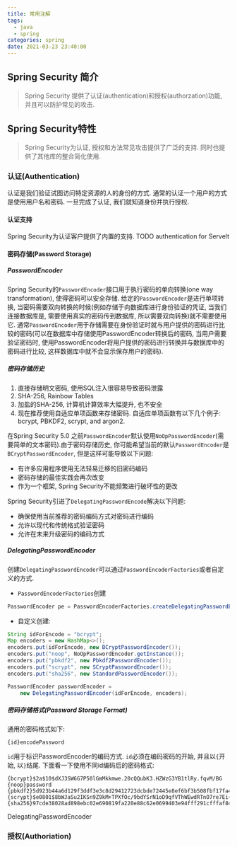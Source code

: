 ```yaml
---
title: 常用注解
tags:
  - java
  - spring
categories: spring
date: 2021-03-23 23:40:00
---
```


## Spring Security 简介
> Spring Security 提供了认证(authentication)和授权(authorzation)功能, 并且可以防护常见的攻击.

## Spring Security特性
> Spring Security为认证, 授权和方法常见攻击提供了广泛的支持. 同时也提供了其他库的整合简化使用.

### 认证(Authentication)
认证是我们验证试图访问特定资源的人的身份的方式. 通常的认证一个用户的方式是使用用户名和密码. 一旦完成了认证, 我们就知道身份并执行授权.

#### 认证支持
Spring Security为认证客户提供了内置的支持. 
TODO authentication for Servelt

#### 密码存储(Password Storage)
##### PasswordEncoder
Spring Security的`PasswordEncoder`接口用于执行密码的单向转换(one way transformation), 使得密码可以安全存储. 给定的`PasswordEncoder`是进行单项转换, 当密码需要双向转换的时候(例如存储于向数据库进行身份验证的凭证, 当我们连接数据库是, 需要使用真实的密码传到数据库, 所以需要双向转换)就不需要使用它. 通常`PasswordEncoder`用于存储需要在身份验证时就与用户提供的密码进行比较的密码(可以在数据库中存储使用PasswordEncoder转换后的密码, 当用户需要验证密码时, 使用PasswordEncoder将用户提供的密码进行转换并与数据库中的密码进行比较, 这样数据库中就不会显示保存用户的密码).

##### 密码存储历史
1. 直接存储明文密码, 使用SQL注入很容易导致密码泄露
2. SHA-256, Rainbow Tables
3. 加盐的SHA-256, 计算机计算效率大幅提升, 也不安全
4. 现在推荐使用自适应单项函数来存储密码. 自适应单项函数有以下几个例子: bcrypt, PBKDF2, scrypt, and argon2.

在Spring Security 5.0 之前`PasswordEncoder`默认使用`NoOpPasswordEncoder`(需要简单的文本密码).由于密码存储历史, 你可能希望当前的默认`PasswordEncoder`是`BCryptPasswordEncoder`, 但是这样可能导致以下问题:
- 有许多应用程序使用无法轻易迁移的旧密码编码
- 密码存储的最佳实践会再次改变
- 作为一个框架, Spring Security不能频繁进行破坏性的更改

Spring Security引进了`DelegatingPasswordEncode`解决以下问题:
- 确保使用当前推荐的密码编码方式对密码进行编码
- 允许以现代和传统格式验证密码
- 允许在未来升级密码的编码方式

##### DelegatingPasswordEncoder
创建`DelegatingPasswordEncoder`可以通过`PasswordEncoderFactories`或者自定义的方式.
- `PasswordEncoderFactories`创建
```java
PasswordEncoder pe = PasswordEncoderFactories.createDelegatingPasswordEncoder();
```

- 自定义创建:
```java
String idForEncode = "bcrypt";
Map encoders = new HashMap<>();
encoders.put(idForEncode, new BCryptPasswordEncoder());
encoders.put("noop", NoOpPasswordEncoder.getInstance());
encoders.put("pbkdf2", new Pbkdf2PasswordEncoder());
encoders.put("scrypt", new SCryptPasswordEncoder());
encoders.put("sha256", new StandardPasswordEncoder());

PasswordEncoder passwordEncoder =
    new DelegatingPasswordEncoder(idForEncode, encoders);
```

##### 密码存储格式(Password Storage Format)
通用的密码格式如下:
```text
{id}encodePassword
```
`id`用于标识PasswordEncoder的编码方式. `id`必须在编码密码的开始, 并且以`{`开始, 以`}`结尾. 下面看一下使用不同id编码后的密码格式:
```text
{bcrypt}$2a$10$dXJ3SW6G7P50lGmMkkmwe.20cQQubK3.HZWzG3YB1tlRy.fqvM/BG 
{noop}password 
{pbkdf2}5d923b44a6d129f3ddf3e3c8d29412723dcbde72445e8ef6bf3b508fbf17fa4ed4d6b99ca763d8dc 
{scrypt}$e0801$8bWJaSu2IKSn9Z9kM+TPXfOc/9bdYSrN1oD9qfVThWEwdRTnO7re7Ei+fUZRJ68k9lTyuTeUp4of4g24hHnazw==$OAOec05+bXxvuu/1qZ6NUR+xQYvYv7BeL1QxwRpY5Pc=  
{sha256}97cde38028ad898ebc02e690819fa220e88c62e0699403e94fff291cfffaf8410849f27605abcbc0
```



DelegatingPasswordEncoder
### 授权(Authoriation)




